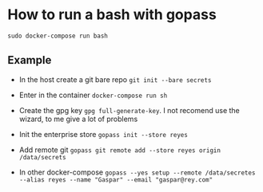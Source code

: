 # How to run a bash with gopass

`sudo docker-compose run bash`

## Example

* In the host create a git bare repo `git init --bare secrets`
* Enter in the container `docker-compose run sh`
* Create the gpg key `gpg full-generate-key`. I not recomend use the wizard, to me give a lot of problems
* Init the enterprise store `gopass init --store reyes`
* Add remote git `gopass git remote add --store reyes origin /data/secrets`

* In other docker-compose
`gopass --yes setup --remote /data/secretes --alias reyes --name "Gaspar" --email "gaspar@rey.com"`
